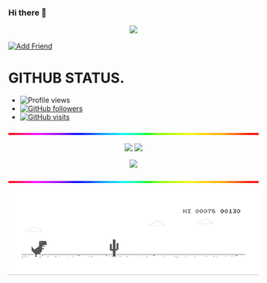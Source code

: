 <!---
mohsen-bw/mohsen-bw is a ✨ special ✨ repository because its `README.md` (this file) appears on your GitHub profile.
You can click the Preview link to take a look at your changes.
--->

### Hi there 👋

<p align="center">
<img src="https://c.tenor.com/zyh9YnJR5P8AAAAC/shintaro-kisaragi-anime-boy.gif" width=640>
</p>

<a href="https://line.me/R/ti/p/~M-BW"><img height="36" border="0" alt="Add Friend" src="https://scdn.line-apps.com/n/line_add_friends/btn/en.png"></a>

# GITHUB STATUS.
- ![Profile views](https://gpvc.arturio.dev/mohsen-bw)
- [![GitHub followers](https://img.shields.io/github/followers/mohsen-bw.svg?style=social&label=Follow&maxAge=2592000)](https://github.com/mohsen-bw?tab=followers)
- [![GitHub visits](https://badges.pufler.dev/visits/mohsen-bw/mohsen-bw?style=social&logo=github)](https://github.com/mohsen-bw?tab=visits)


<p align="center">
<img src="https://github.com/thirdza056/thirdza056/blob/main/assets/line.gif" width=640>
</p>

<p align="center">
<a href="https://github.com/mohsen-bw"><img src="https://github-readme-stats.vercel.app/api?username=mohsen-bw&show_icons=true&hide_border=true&hide_title=true&title_color=00ccff&text_color=808080&icon_color=00ccff&bg_color=00000000" width=640></a>
<a href="https://github.com/mohsen-bw"><img src="https://github-readme-stats.vercel.app/api/top-langs/?username=mohsen-bw&layout=compact&hide_border=true&hide_title=true&title_color=00ccff&text_color=808080&bg_color=00000000" width=640></a>
</p>

<p align="center">
<a href="https://github.com/mohsen-bw"><img src="https://github-readme-streak-stats.herokuapp.com?user=mohsen-bw&theme=tokyonight&hide_border=false&properties=background&border=%239611C5FF" /><a>
</p>

<p align="center">
<img src="https://github.com/thirdza056/thirdza056/blob/main/assets/line.gif" width=640>
</p>


![Dino](https://raw.githubusercontent.com/botcuangarali/botcuangarali/master/dino.gif)
